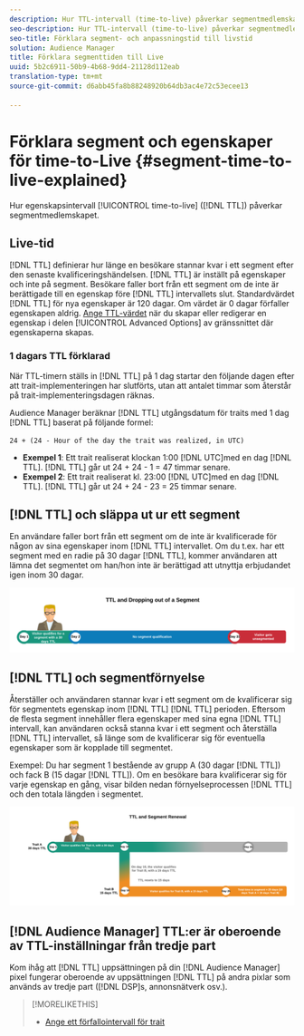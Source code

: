 ```yaml
---
description: Hur TTL-intervall (time-to-live) påverkar segmentmedlemskapet.
seo-description: Hur TTL-intervall (time-to-live) påverkar segmentmedlemskapet.
seo-title: Förklara segment- och anpassningstid till livstid
solution: Audience Manager
title: Förklara segmenttiden till Live
uuid: 5b2c6911-50b9-4b68-9dd4-21128d112eab
translation-type: tm+mt
source-git-commit: d6abb45fa8b88248920b64db3ac4e72c53ecee13

---
```



# Förklara segment och egenskaper för time-to-Live {#segment-time-to-live-explained}

Hur egenskapsintervall [!UICONTROL time-to-live] ([!DNL TTL]) påverkar segmentmedlemskapet.

<!-- segment-ttl-explained.xml -->

## Live-tid

[!DNL TTL] definierar hur länge en besökare stannar kvar i ett segment efter den senaste kvalificeringshändelsen. [!DNL TTL] är inställt på egenskaper och inte på segment. Besökare faller bort från ett segment om de inte är berättigade till en egenskap före [!DNL TTL] intervallets slut. Standardvärdet [!DNL TTL] för nya egenskaper är 120 dagar. Om värdet är 0 dagar förfaller egenskapen aldrig. [Ange TTL-värdet](../../features/traits/create-onboarded-rule-based-traits.md#set-expiration-interval) när du skapar eller redigerar en egenskap i delen [!UICONTROL Advanced Options] av gränssnittet där egenskaperna skapas.

### 1 dagars TTL förklarad

När TTL-timern ställs in [!DNL TTL] på 1 dag startar den följande dagen efter att trait-implementeringen har slutförts, utan att antalet timmar som återstår på trait-implementeringsdagen räknas.

Audience Manager beräknar [!DNL TTL] utgångsdatum för traits med 1 dag [!DNL TTL] baserat på följande formel:

`24 + (24 - Hour of the day the trait was realized, in UTC)`

* **Exempel 1**: Ett trait realiserat klockan 1:00 [!DNL UTC]med en dag [!DNL TTL]. [!DNL TTL] går ut 24 + 24 - 1 = 47 timmar senare.
* **Exempel 2**: Ett trait realiserat kl. 23:00 [!DNL UTC]med en dag [!DNL TTL]. [!DNL TTL] går ut 24 + 24 - 23 = 25 timmar senare.

## [!DNL TTL] och släppa ut ur ett segment

En användare faller bort från ett segment om de inte är kvalificerade för någon av sina egenskaper inom [!DNL TTL] intervallet. Om du t.ex. har ett segment med en radie på 30 dagar [!DNL TTL], kommer användaren att lämna det segmentet om han/hon inte är berättigad att utnyttja erbjudandet igen inom 30 dagar.

![](assets/ttl-explained.png)

## [!DNL TTL] och segmentförnyelse

Återställer och användaren stannar kvar i ett segment om de kvalificerar sig för segmentets egenskap inom [!DNL TTL] [!DNL TTL] perioden. Eftersom de flesta segment innehåller flera egenskaper med sina egna [!DNL TTL] intervall, kan användaren också stanna kvar i ett segment och återställa [!DNL TTL] intervallet, så länge som de kvalificerar sig för eventuella egenskaper som är kopplade till segmentet.

Exempel: Du har segment 1 bestående av grupp A (30 dagar [!DNL TTL]) och fack B (15 dagar [!DNL TTL]). Om en besökare bara kvalificerar sig för varje egenskap en gång, visar bilden nedan förnyelseprocessen [!DNL TTL] och den totala längden i segmentet.

![](assets/ttl-renewal.png)

## [!DNL Audience Manager] TTL:er är oberoende av TTL-inställningar från tredje part

Kom ihåg att [!DNL TTL] uppsättningen på din [!DNL Audience Manager] pixel fungerar oberoende av uppsättningen [!DNL TTL] på andra pixlar som används av tredje part ([!DNL DSP]s, annonsnätverk osv.).

>[!MORELIKETHIS]
>
>* [Ange ett förfallointervall för trait](../../features/traits/create-onboarded-rule-based-traits.md#set-expiration-interval)

